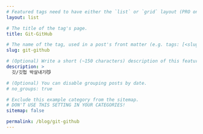 ```yaml
---
# Featured tags need to have either the `list` or `grid` layout (PRO only).
layout: list

# The title of the tag's page.
title: Git-GitHub

# The name of the tag, used in a post's front matter (e.g. tags: [<slug>]).
slug: git-github

# (Optional) Write a short (~150 characters) description of this featured tag.
description: >
  깃/깃헙 박살내기😼

# (Optional) You can disable grouping posts by date.
# no_groups: true

# Exclude this example category from the sitemap.
# DON'T USE THIS SETTING IN YOUR CATEGORIES!
sitemap: false

permalink: /blog/git-github
---
```

